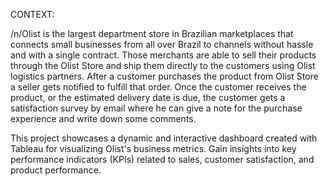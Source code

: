 CONTEXT:


/n/Olist is the largest department store in Brazilian marketplaces that connects small
businesses from all over Brazil to channels without hassle and with a single contract.
Those merchants are able to sell their products through the Olist Store and ship them
directly to the customers using Olist logistics partners.
After a customer purchases the product from Olist Store a seller gets notified to fulfill
that order. Once the customer receives the product, or the estimated delivery date is due,
the customer gets a satisfaction survey by email where he can give a note for the
purchase experience and write down some comments.

This project showcases a dynamic and interactive dashboard created with Tableau for visualizing Olist's business metrics. Gain insights into key performance indicators (KPIs) related to sales, customer satisfaction, and product performance.
